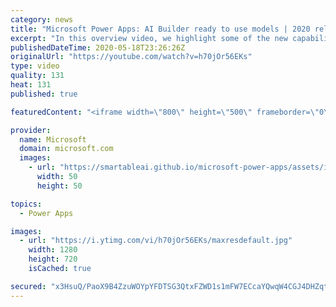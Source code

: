```yaml
---
category: news
title: "Microsoft Power Apps: AI Builder ready to use models | 2020 release wave 1 overview"
excerpt: "In this overview video, we highlight some of the new capabilities included in the latest update to Microsoft Power Apps, AI Builder ready to use models.     Here are the capabilities covered:   • Entity extraction helps you by identifying and extracting people, dates, places, locations, etc. from text"
publishedDateTime: 2020-05-18T23:26:26Z
originalUrl: "https://youtube.com/watch?v=h70jOr56EKs"
type: video
quality: 131
heat: 131
published: true

featuredContent: "<iframe width=\"800\" height=\"500\" frameborder=\"0\" src=\"https://www.youtube.com/embed/h70jOr56EKs\" allow=\"accelerometer; autoplay; encrypted-media; gyroscope; picture-in-picture\" allowfullscreen></iframe>"

provider:
  name: Microsoft
  domain: microsoft.com
  images:
    - url: "https://smartableai.github.io/microsoft-power-apps/assets/images/organizations/microsoft.com-50x50.jpg"
      width: 50
      height: 50

topics:
  - Power Apps

images:
  - url: "https://i.ytimg.com/vi/h70jOr56EKs/maxresdefault.jpg"
    width: 1280
    height: 720
    isCached: true

secured: "x3HsuQ/PaoX9B4ZzuWOYpYFDTSG3QtxFZWD1s1mFW7ECcaYQwqW4CGJ4DHZqtGR6bqtY6fsmHbvpQZ5flq3ZMusNbiz4xs+I3K73DNGXVwa8pKJACSOe8dGnfqCxvwC9S6grcnjOx5FQCTieGBUIGroNcZkCs7ZHKDLzdUC8QGgrOIbISxrz09tLLBNUX/3CFbxRgV0jCX9h2VtL+aUTXcAb97/gvIFFj8qek9lxqi1USFe+sJ4U45XwCLh87KcjDbzF8HP9GQVWjSI1lkewPfeykvevGoL4s/F+iipIk33/2Nq5WOlnnNXQk/NQiYC1Bd/ZS999XkP69ToDsTMvAx9qqY+6m79auWg+Rh18a9om/2Ievs+WT+Olyem7LRlLUP2D6eJzen8iEjhyYhoIRRtQDatj68TjgMXPhUWqjt1Iob0cWt9HNsmV4l4L4s5V;zHyZCZcFxwqFIbrWoaqKYA=="
---
```


